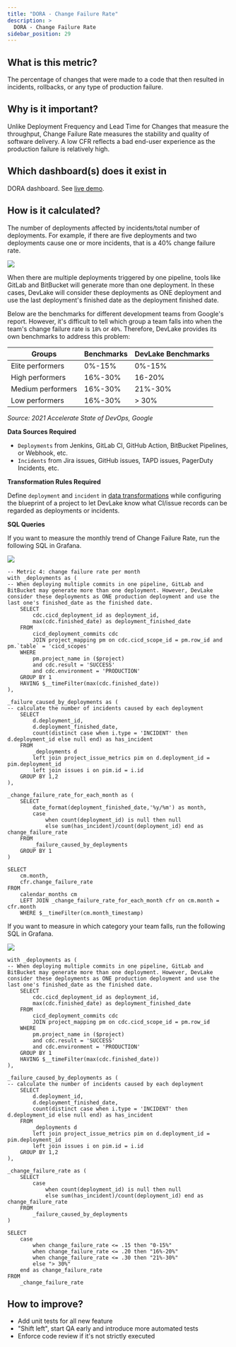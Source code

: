 ```yaml
---
title: "DORA - Change Failure Rate"
description: >
  DORA - Change Failure Rate
sidebar_position: 29
---
```


## What is this metric?

The percentage of changes that were made to a code that then resulted in incidents, rollbacks, or any type of production failure.

## Why is it important?

Unlike Deployment Frequency and Lead Time for Changes that measure the throughput, Change Failure Rate measures the stability and quality of software delivery. A low CFR reflects a bad end-user experience as the production failure is relatively high.

## Which dashboard(s) does it exist in

DORA dashboard. See [live demo](https://grafana-lake.demo.devlake.io/grafana/d/qNo8_0M4z/dora?orgId=1).

## How is it calculated?

The number of deployments affected by incidents/total number of deployments. For example, if there are five deployments and two deployments cause one or more incidents, that is a 40% change failure rate.

![](/img/Metrics/cfr-definition.png)

When there are multiple deployments triggered by one pipeline, tools like GitLab and BitBucket will generate more than one deployment. In these cases, DevLake will consider these deployments as ONE deployment and use the last deployment's finished date as the deployment finished date.

Below are the benchmarks for different development teams from Google's report. However, it's difficult to tell which group a team falls into when the team's change failure rate is `18%` or `40%`. Therefore, DevLake provides its own benchmarks to address this problem:

| Groups            | Benchmarks | DevLake Benchmarks |
| ----------------- | ---------- | ------------------ |
| Elite performers  | 0%-15%     | 0%-15%             |
| High performers   | 16%-30%    | 16-20%             |
| Medium performers | 16%-30%    | 21%-30%            |
| Low performers    | 16%-30%    | > 30%              |

<p><i>Source: 2021 Accelerate State of DevOps, Google</i></p>

<b>Data Sources Required</b>

- `Deployments` from Jenkins, GitLab CI, GitHub Action, BitBucket Pipelines, or Webhook, etc. 
- `Incidents` from Jira issues, GitHub issues, TAPD issues, PagerDuty Incidents, etc.

<b>Transformation Rules Required</b>

Define `deployment` and `incident` in [data transformations](https://devlake.apache.org/docs/Configuration/Tutorial#step-3---add-transformations-optional) while configuring the blueprint of a project to let DevLake know what CI/issue records can be regarded as deployments or incidents.

<b>SQL Queries</b>

If you want to measure the monthly trend of Change Failure Rate, run the following SQL in Grafana.

![](/img/Metrics/cfr-monthly.jpeg)

```
-- Metric 4: change failure rate per month
with _deployments as (
-- When deploying multiple commits in one pipeline, GitLab and BitBucket may generate more than one deployment. However, DevLake consider these deployments as ONE production deployment and use the last one's finished_date as the finished date.
	SELECT
		cdc.cicd_deployment_id as deployment_id,
		max(cdc.finished_date) as deployment_finished_date
	FROM
		cicd_deployment_commits cdc
		JOIN project_mapping pm on cdc.cicd_scope_id = pm.row_id and pm.`table` = 'cicd_scopes'
	WHERE
		pm.project_name in ($project)
		and cdc.result = 'SUCCESS'
		and cdc.environment = 'PRODUCTION'
	GROUP BY 1
	HAVING $__timeFilter(max(cdc.finished_date))
),

_failure_caused_by_deployments as (
-- calculate the number of incidents caused by each deployment
	SELECT
		d.deployment_id,
		d.deployment_finished_date,
		count(distinct case when i.type = 'INCIDENT' then d.deployment_id else null end) as has_incident
	FROM
		_deployments d
		left join project_issue_metrics pim on d.deployment_id = pim.deployment_id
		left join issues i on pim.id = i.id
	GROUP BY 1,2
),

_change_failure_rate_for_each_month as (
	SELECT
		date_format(deployment_finished_date,'%y/%m') as month,
		case
			when count(deployment_id) is null then null
			else sum(has_incident)/count(deployment_id) end as change_failure_rate
	FROM
		_failure_caused_by_deployments
	GROUP BY 1
)

SELECT
	cm.month,
	cfr.change_failure_rate
FROM
	calendar_months cm
	LEFT JOIN _change_failure_rate_for_each_month cfr on cm.month = cfr.month
	WHERE $__timeFilter(cm.month_timestamp)
```

If you want to measure in which category your team falls, run the following SQL in Grafana.

![](/img/Metrics/cfr-text.jpeg)

```
with _deployments as (
-- When deploying multiple commits in one pipeline, GitLab and BitBucket may generate more than one deployment. However, DevLake consider these deployments as ONE production deployment and use the last one's finished_date as the finished date.
	SELECT
		cdc.cicd_deployment_id as deployment_id,
		max(cdc.finished_date) as deployment_finished_date
	FROM
		cicd_deployment_commits cdc
		JOIN project_mapping pm on cdc.cicd_scope_id = pm.row_id
	WHERE
		pm.project_name in ($project)
		and cdc.result = 'SUCCESS'
		and cdc.environment = 'PRODUCTION'
	GROUP BY 1
	HAVING $__timeFilter(max(cdc.finished_date))
),

_failure_caused_by_deployments as (
-- calculate the number of incidents caused by each deployment
	SELECT
		d.deployment_id,
		d.deployment_finished_date,
		count(distinct case when i.type = 'INCIDENT' then d.deployment_id else null end) as has_incident
	FROM
		_deployments d
		left join project_issue_metrics pim on d.deployment_id = pim.deployment_id
		left join issues i on pim.id = i.id
	GROUP BY 1,2
),

_change_failure_rate as (
	SELECT
		case
			when count(deployment_id) is null then null
			else sum(has_incident)/count(deployment_id) end as change_failure_rate
	FROM
		_failure_caused_by_deployments
)

SELECT
	case
		when change_failure_rate <= .15 then "0-15%"
		when change_failure_rate <= .20 then "16%-20%"
		when change_failure_rate <= .30 then "21%-30%"
		else "> 30%"
	end as change_failure_rate
FROM
	_change_failure_rate
```

## How to improve?

- Add unit tests for all new feature
- "Shift left", start QA early and introduce more automated tests
- Enforce code review if it's not strictly executed
